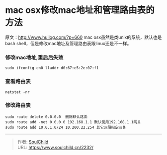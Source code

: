 # mac osx修改mac地址和管理路由表的方法

<!--more-->
原文：http://www.huilog.com/?p=660
mac osx虽然是类unix的系统，默认也是bash shell，但是修改mac地址及管理路由表跟linux还是不一样。

### 修改mac地址,重启后失效
`sudo ifconfig en0 lladdr d0:67:e5:2e:07:f1`

### 查看路由表
`netstat -nr`

### 修改路由表
```
sudo route delete 0.0.0.0  删除默认路由
sudo route add -net 0.0.0.0 192.168.1.1 默认使用192.168.1.1网关
sudo route add 10.0.1.0/24 10.200.22.254 其它网段指定网关
```



---

> 作者: [SoulChild](https://www.soulchild.cn)  
> URL: https://www.soulchild.cn/2232/  

